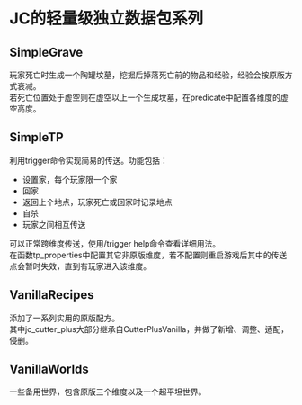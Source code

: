 # JC的轻量级独立数据包系列

## SimpleGrave

玩家死亡时生成一个陶罐坟墓，挖掘后掉落死亡前的物品和经验，经验会按原版方式衰减。\
若死亡位置处于虚空则在虚空以上一个生成坟墓，在predicate中配置各维度的虚空高度。

## SimpleTP

利用trigger命令实现简易的传送。功能包括：

- 设置家，每个玩家限一个家
- 回家
- 返回上个地点，玩家死亡或回家时记录地点
- 自杀
- 玩家之间相互传送

可以正常跨维度传送，使用/trigger help命令查看详细用法。\
在函数tp_properties中配置其它非原版维度，若不配置则重启游戏后其中的传送点会暂时失效，直到有玩家进入该维度。

## VanillaRecipes

添加了一系列实用的原版配方。\
其中jc_cutter_plus大部分继承自CutterPlusVanilla，并做了新增、调整、适配，侵删。

## VanillaWorlds

一些备用世界，包含原版三个维度以及一个超平坦世界。
